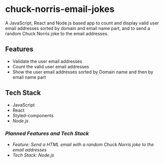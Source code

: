 # chuck-norris-email-jokes

A JavaScript, React and Node.js based app to count and display valid user email addresses sorted by domain and email name part, and to send a random Chuck Norris joke to the email addresses.

<h2>Features</h2>
<ul>
  <li>Validate the user email addresses</li>
  <li>Count the valid user email addresses</li>
  <li>Show the user email addresses sorted by Domain name and then by email name part</li>
</ul>

<h2>Tech Stack</h2>
<ul>
  <li>JavaScript</li>
  <li>React</li>
  <li>Styled-components</li>
  <li><em>Node.js</em></li>
</ul>

<h3><em>Planned Features and Tech Stack</em></h3>
<ul>
  <li><em>Feature: Send a HTML email with a random Chuck Norris joke to the email addresses</em></li>
  <li><em>Tech Stack: Node.js</em></li>
</ul>
